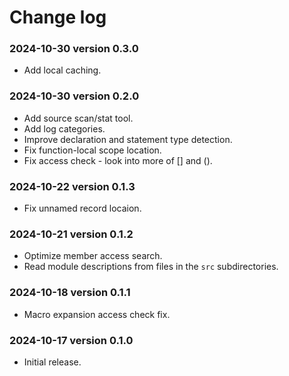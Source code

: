 # Change log

### 2024-10-30 version 0.3.0

* Add local caching.

### 2024-10-30 version 0.2.0

* Add source scan/stat tool.
* Add log categories.
* Improve declaration and statement type detection.
* Fix function-local scope location.
* Fix access check - look into more of [] and ().

### 2024-10-22 version 0.1.3

* Fix unnamed record locaion.

### 2024-10-21 version 0.1.2

* Optimize member access search.
* Read module descriptions from files in the `src` subdirectories.

### 2024-10-18 version 0.1.1

* Macro expansion access check fix.

### 2024-10-17 version 0.1.0

* Initial release.
